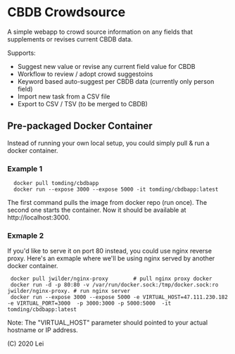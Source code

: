 # CBDB Crowdsource
A simple webapp to crowd source information on any fields that supplements or revises current CBDB data.

Supports: 
 - Suggest new value or revise any current field value for CBDB
 - Workflow to review / adopt crowd suggestoins
 - Keyword based auto-suggest per CBDB data (currently only person field)
 - Import new task from a CSV file
 - Export to CSV / TSV (to be merged to CBDB)
 

## Pre-packaged Docker Container
Instead of running your own local setup, you could simply pull & run a docker container.

### Example 1

      docker pull tomding/cbdbapp
      docker run --expose 3000 --expose 5000 -it tomding/cbdbapp:latest 

The first command pulls the image from docker repo (run once). The second one starts the container. Now it should be available at http://localhost:3000.


### Exmaple 2
If you'd like to serve it on port 80 instead, you could use nginx reverse proxy. Here's an exmaple where we'll be using nginx served by another docker container.

     docker pull jwilder/nginx-proxy        # pull nginx proxy docker
     docker run -d -p 80:80 -v /var/run/docker.sock:/tmp/docker.sock:ro jwilder/nginx-proxy. # run nginx server
     docker run --expose 3000 --expose 5000 -e VIRTUAL_HOST=47.111.230.182 -e VIRTUAL_PORT=3000  -p 3000:3000 -p 5000:5000  -it tomding/cbdbapp:latest 

Note: The "VIRTUAL_HOST" parameter should pointed to your actual hostname or IP address. 

(C) 2020 Lei

